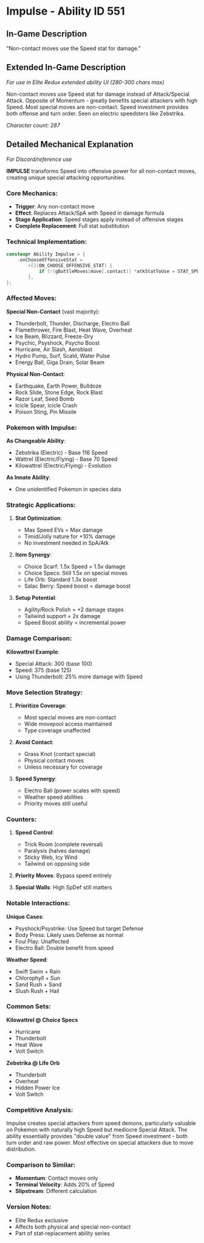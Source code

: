 # Impulse - Ability ID 551

## In-Game Description
"Non-contact moves use the Speed stat for damage."

## Extended In-Game Description
*For use in Elite Redux extended ability UI (280-300 chars max)*

Non-contact moves use Speed stat for damage instead of Attack/Special Attack. Opposite of Momentum - greatly benefits special attackers with high Speed. Most special moves are non-contact. Speed investment provides both offense and turn order. Seen on electric speedsters like Zebstrika.

*Character count: 287*

## Detailed Mechanical Explanation
*For Discord/reference use*

**IMPULSE** transforms Speed into offensive power for all non-contact moves, creating unique special attacking opportunities.

### Core Mechanics:
- **Trigger**: Any non-contact move
- **Effect**: Replaces Attack/SpA with Speed in damage formula  
- **Stage Application**: Speed stages apply instead of offensive stages
- **Complete Replacement**: Full stat substitution

### Technical Implementation:
```cpp
constexpr Ability Impulse = {
    .onChooseOffensiveStat =
        +[](ON_CHOOSE_OFFENSIVE_STAT) {
            if (!(gBattleMoves[move].contact)) *atkStatToUse = STAT_SPEED;
        },
};
```

### Affected Moves:

**Special Non-Contact** (vast majority):
- Thunderbolt, Thunder, Discharge, Electro Ball
- Flamethrower, Fire Blast, Heat Wave, Overheat
- Ice Beam, Blizzard, Freeze-Dry
- Psychic, Psyshock, Psycho Boost
- Hurricane, Air Slash, Aeroblast
- Hydro Pump, Surf, Scald, Water Pulse
- Energy Ball, Giga Drain, Solar Beam

**Physical Non-Contact**:
- Earthquake, Earth Power, Bulldoze
- Rock Slide, Stone Edge, Rock Blast
- Razor Leaf, Seed Bomb
- Icicle Spear, Icicle Crash
- Poison Sting, Pin Missile

### Pokemon with Impulse:

**As Changeable Ability**:
- Zebstrika (Electric) - Base 116 Speed
- Wattrel (Electric/Flying) - Base 70 Speed
- Kilowattrel (Electric/Flying) - Evolution

**As Innate Ability**:
- One unidentified Pokemon in species data

### Strategic Applications:

1. **Stat Optimization**:
   - Max Speed EVs = Max damage
   - Timid/Jolly nature for +10% damage
   - No investment needed in SpA/Atk

2. **Item Synergy**:
   - Choice Scarf: 1.5x Speed = 1.5x damage
   - Choice Specs: Still 1.5x on special moves
   - Life Orb: Standard 1.3x boost
   - Salac Berry: Speed boost = damage boost

3. **Setup Potential**:
   - Agility/Rock Polish = +2 damage stages
   - Tailwind support = 2x damage
   - Speed Boost ability = incremental power

### Damage Comparison:

**Kilowattrel Example**:
- Special Attack: 300 (base 100)
- Speed: 375 (base 125)
- Using Thunderbolt: 25% more damage with Speed

### Move Selection Strategy:

1. **Prioritize Coverage**:
   - Most special moves are non-contact
   - Wide movepool access maintained
   - Type coverage unaffected

2. **Avoid Contact**:
   - Grass Knot (contact special)
   - Physical contact moves
   - Unless necessary for coverage

3. **Speed Synergy**:
   - Electro Ball (power scales with speed)
   - Weather speed abilities
   - Priority moves still useful

### Counters:

1. **Speed Control**:
   - Trick Room (complete reversal)
   - Paralysis (halves damage)
   - Sticky Web, Icy Wind
   - Tailwind on opposing side

2. **Priority Moves**: Bypass speed entirely

3. **Special Walls**: High SpDef still matters

### Notable Interactions:

**Unique Cases**:
- Psyshock/Psystrike: Use Speed but target Defense
- Body Press: Likely uses Defense as normal
- Foul Play: Unaffected
- Electro Ball: Double benefit from speed

**Weather Speed**:
- Swift Swim + Rain
- Chlorophyll + Sun  
- Sand Rush + Sand
- Slush Rush + Hail

### Common Sets:

**Kilowattrel @ Choice Specs**
- Hurricane
- Thunderbolt
- Heat Wave
- Volt Switch

**Zebstrika @ Life Orb**
- Thunderbolt
- Overheat
- Hidden Power Ice
- Volt Switch

### Competitive Analysis:

Impulse creates special attackers from speed demons, particularly valuable on Pokemon with naturally high Speed but mediocre Special Attack. The ability essentially provides "double value" from Speed investment - both turn order and raw power. Most effective on special attackers due to move distribution.

### Comparison to Similar:
- **Momentum**: Contact moves only
- **Terminal Velocity**: Adds 20% of Speed
- **Slipstream**: Different calculation

### Version Notes:
- Elite Redux exclusive
- Affects both physical and special non-contact
- Part of stat-replacement ability series